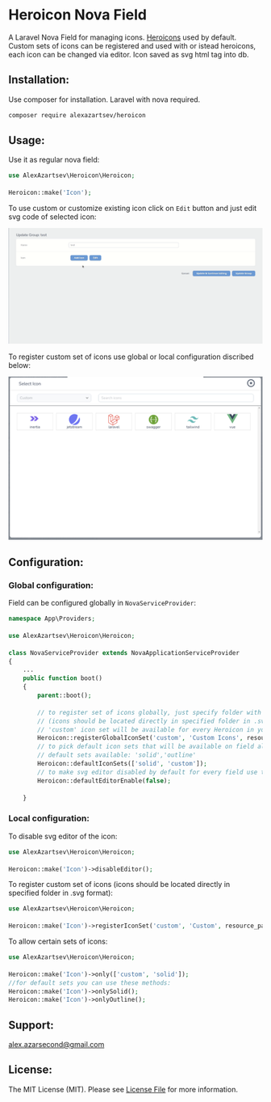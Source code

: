 # Heroicon Nova Field

A Laravel Nova Field for managing icons. [Heroicons](https://heroicons.com/) used by default.
Custom sets of icons can be registered and used with or istead heroicons, each icon can be changed via editor. Icon saved as svg html tag into db.

## Installation:

Use composer for installation. Laravel with nova required.

```bash
composer require alexazartsev/heroicon
```

## Usage:

Use it as regular nova field:

```php
use AlexAzartsev\Heroicon\Heroicon;

Heroicon::make('Icon');
```

To use custom or customize existing icon click on `Edit` button and just edit svg code of selected icon:

<img src="screenshots/custom_icon.gif" width="800">

To register custom set of icons use global or local configuration discribed below:

<img src="screenshots/custom_set.png" width="800">

## Configuration:

### Global configuration:

Field can be configured globally in `NovaServiceProvider`:

```php
namespace App\Providers;

use AlexAzartsev\Heroicon\Heroicon;

class NovaServiceProvider extends NovaApplicationServiceProvider
{
    ...
    public function boot()
    {
        parent::boot();
        
        // to register set of icons globally, just specify folder with svg icons like this:
        // (icons should be located directly in specified folder in .svg format)
        // 'custom' icon set will be available for every Heroicon in your app
        Heroicon::registerGlobalIconSet('custom', 'Custom Icons', resource_path('img/icons'));
        // to pick default icon sets that will be available on field all over app use this:
        // default sets available: 'solid','outline'
        Heroicon::defaultIconSets(['solid', 'custom']);
        // to make svg editor disabled by default for every field use this:
        Heroicon::defaultEditorEnable(false);

    }
```

### Local configuration:

To disable svg editor of the icon:

```php
use AlexAzartsev\Heroicon\Heroicon;

Heroicon::make('Icon')->disableEditor();
```

To register custom set of icons (icons should be located directly in specified folder in .svg format):

```php
use AlexAzartsev\Heroicon\Heroicon;

Heroicon::make('Icon')->registerIconSet('custom', 'Custom', resource_path('img/icons'));
```

To allow certain sets of icons:

```php
use AlexAzartsev\Heroicon\Heroicon;

Heroicon::make('Icon')->only(['custom', 'solid']);
//for default sets you can use these methods:
Heroicon::make('Icon')->onlySolid();
Heroicon::make('Icon')->onlyOutline();
```

## Support:

alex.azarsecond@gmail.com

## License:

The MIT License (MIT). Please see [License File](LICENSE) for more information.
